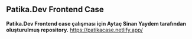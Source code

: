 ## Patika.Dev Frontend Case	
**Patika.Dev Frontend case çalışması için Aytaç Sinan Yaydem tarafından oluşturulmuş repository.**
https://patikacase.netlify.app/
